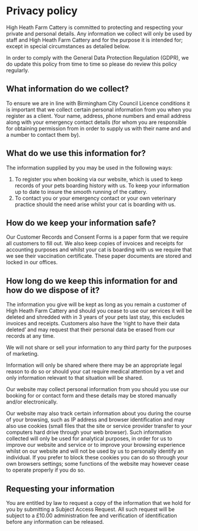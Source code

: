 # Privacy policy

High Heath Farm Cattery is committed to protecting and respecting your private and personal details. Any information we collect will only be used by staff and High Heath Farm Cattery and for the purpose it is intended for; except in special circumstances as detailed below.

In order to comply with the General Data Protection Regulation (GDPR), we do update this policy from time to time so please do review this policy regularly.

## What information do we collect?

To ensure we are in line with Birmingham City Council Licence conditions it is important that we collect certain personal information from you when you register as a client. Your name, address, phone numbers and email address along with your emergency contact details (for whom you are responsible for obtaining permission from in order to supply us with their name and and a number to contact them by).

## What do we use this information for?

The information supplied by you may be used in the following ways:

1. To register you when booking via our website, which is used to keep records of your pets boarding history with us. To keep your information up to date to insure the smooth running of the cattery.
2. To contact you or your emergency contact or your own veterinary practice should the need arise whilst your cat is boarding with us.

## How do we keep your information safe?

Our Customer Records and Consent Forms is a paper form that we require all customers to fill out. We also keep copies of invoices and receipts for accounting purposes and whilst your cat is boarding with us we require that we see their vaccination certificate. These paper documents are stored and locked in our offices.

## How long do we keep this information for and how do we dispose of it?

The information you give will be kept as long as you remain a customer of High Heath Farm Cattery and should you cease to use our services it will be deleted and shredded with in 3 years of your pets last stay, this excludes invoices and receipts. Customers also have the ‘right to have their data deleted’ and may request that their personal data be erased from our records at any time.

We will not share or sell your information to any third party for the purposes of marketing.

Information will only be shared where there may be an appropriate legal reason to do so or should your cat require medical attention by a vet and only information relevant to that situation will be shared.

Our website may collect personal information from you should you use our booking for or contact form and these details may be stored manually and/or electronically.

Our website may also track certain information about you during the course of your browsing, such as IP address and browser identification and may also use cookies (small files that the site or service provider transfer to your computers  hard drive through your web browser). Such information collected will only be used for analytical purposes, in order for us to improve our website and service or to improve your browsing experience whilst on our website and will not be used by us to personally identify an individual. If you prefer to block these cookies you can do so through your own browsers settings; some functions of the website may however cease to operate properly if you do so.

## Requesting your information

You are entitled by law to request a copy of the information that we hold for you by submitting a Subject Access Request. All such request will be subject to a £10.00 administration fee and verification of identification before any information can be released.